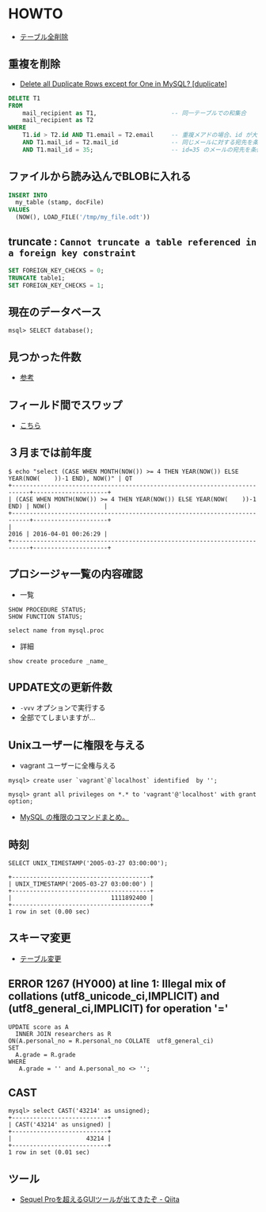 # HOWTO

- [テーブル全削除](drop_all.md)

## 重複を削除

- [Delete all Duplicate Rows except for One in MySQL? [duplicate]](http://stackoverflow.com/questions/4685173/delete-all-duplicate-rows-except-for-one-in-mysql)

~~~sql
DELETE T1
FROM
    mail_recipient as T1,                     -- 同一テーブルでの和集合
    mail_recipient as T2
WHERE
    T1.id > T2.id AND T1.email = T2.email     -- 重複メアドの場合、id が大きい方が削除対応
    AND T1.mail_id = T2.mail_id               -- 同じメールに対する宛先を条件とする
    AND T1.mail_id = 35;                      -- id=35 のメールの宛先を条件とする
~~~

## ファイルから読み込んでBLOBに入れる

~~~sql
INSERT INTO
  my_table (stamp, docFile)
VALUES
  (NOW(), LOAD_FILE('/tmp/my_file.odt'))
~~~

## truncate : `Cannot truncate a table referenced in a foreign key constraint`


~~~sql
SET FOREIGN_KEY_CHECKS = 0;
TRUNCATE table1;
SET FOREIGN_KEY_CHECKS = 1;
~~~


## 現在のデータベース

~~~
msql> SELECT database();
~~~

## 見つかった件数

- [参考](https://stackoverflow.com/questions/2229218/does-mysql-have-an-equivalent-to-rowcount-like-in-mssql)

## フィールド間でスワップ

- [こちら](https://stackoverflow.com/questions/37649/swapping-column-values-in-mysql)

##  ３月までは前年度

```
$ echo "select (CASE WHEN MONTH(NOW()) >= 4 THEN YEAR(NOW()) ELSE YEAR(NOW(    ))-1 END), NOW()" | QT
+---------------------------------------------------------------------------+---------------------+
| (CASE WHEN MONTH(NOW()) >= 4 THEN YEAR(NOW()) ELSE YEAR(NOW(    ))-1 END) | NOW()               |
+---------------------------------------------------------------------------+---------------------+
|                                                                      2016 | 2016-04-01 00:26:29 |
+---------------------------------------------------------------------------+---------------------+
```



## プロシージャ一覧の内容確認

- 一覧

```
SHOW PROCEDURE STATUS;
SHOW FUNCTION STATUS;
```

```
select name from mysql.proc
```

- 詳細

```
show create procedure _name_
```

## UPDATE文の更新件数

- `-vvv` オプションで実行する
- 全部でてしまいますが...


## Unixユーザーに権限を与える

- vagrant ユーザーに全権与える

~~~
mysql> create user `vagrant`@`localhost` identified  by '';
~~~
~~~
mysql> grant all privileges on *.* to 'vagrant'@'localhost' with grant option;
~~~

- [MySQL の権限のコマンドまとめ。](http://qiita.com/PallCreaker/items/0b02c5f42be5d1a14adb)


## 時刻

~~~mysql
SELECT UNIX_TIMESTAMP('2005-03-27 03:00:00');

+---------------------------------------+
| UNIX_TIMESTAMP('2005-03-27 03:00:00') |
+---------------------------------------+
|                            1111892400 |
+---------------------------------------+
1 row in set (0.00 sec)
~~~

## スキーマ変更

- [テーブル変更](sql.alter.table.md)

## ERROR 1267 (HY000) at line 1: Illegal mix of collations (utf8_unicode_ci,IMPLICIT) and (utf8_general_ci,IMPLICIT) for operation '='


~~~msyql
UPDATE score as A
  INNER JOIN researchers as R
ON(A.personal_no = R.personal_no COLLATE  utf8_general_ci)
SET
  A.grade = R.grade
WHERE
   A.grade = '' and A.personal_no <> '';
~~~


## CAST

~~~mysql
mysql> select CAST('43214' as unsigned);                                                                                                                                      
+---------------------------+
| CAST('43214' as unsigned) |
+---------------------------+
|                     43214 |
+---------------------------+
1 row in set (0.01 sec)
~~~

## ツール

- [Sequel Proを超えるGUIツールが出てきたぞ - Qiita](https://qiita.com/shunichi_com/items/b07ae8c678aa7c0e2ff6)

